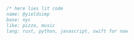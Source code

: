 # 
```swift
/* here lies lit code
name: @yieldsimp
base: nyc
like: pizza, music
lang: rust, python, javascript, swift for now
```

<!---
yieldsimp/yieldsimp is a ✨ special ✨ repository because its `README.md` (this file) appears on your GitHub profile.
You can click the Preview link to take a look at your changes.
--->
